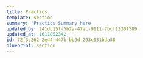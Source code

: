 ```yaml
---
title: Practics
template: section
summary: 'Practics Summary here'
updated_by: 241dc15f-5b2a-47ac-9111-7bcf1230f589
updated_at: 1611852342
id: 72f3c262-2e44-447b-bb9d-293c031bda38
blueprint: section
---
```

